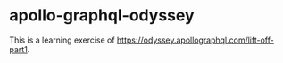 # apollo-graphql-odyssey
This is a learning exercise of https://odyssey.apollographql.com/lift-off-part1.
